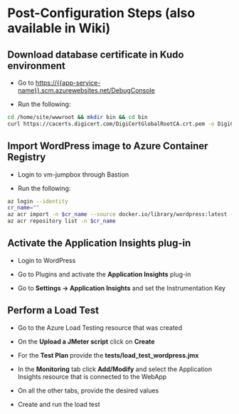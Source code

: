 # Post-Configuration Steps (also available in Wiki)

## Download database certificate in Kudo environment

* Go to <https://{{app-service-name}}.scm.azurewebsites.net/DebugConsole>

* Run the following:

```bash
cd /home/site/wwwroot && mkdir bin && cd bin
curl https://cacerts.digicert.com/DigiCertGlobalRootCA.crt.pem -o DigiCertGlobalRootCA.crt.pem
```

## Import WordPress image to Azure Container Registry

* Login to vm-jumpbox through Bastion

* Run the following:

```bash
az login --identity
cr_name=""
az acr import -n $cr_name --source docker.io/library/wordpress:latest --image wordpress:latest
az acr repository list -n $cr_name
```

## Activate the Application Insights plug-in

* Login to WordPress

* Go to Plugins and activate the **Application Insights** plug-in

* Go to **Settings -> Application Insights** and set the Instrumentation Key

## Perform a Load Test

* Go to the Azure Load Testing resource that was created

* On the **Upload a JMeter script** click on **Create**

* For the **Test Plan** provide the **tests/load_test_wordpress.jmx**

* In the **Monitoring** tab click **Add/Modify** and select the Application Insights resource that is connected to the WebApp

* On all the other tabs, provide the desired values

* Create and run the load test
